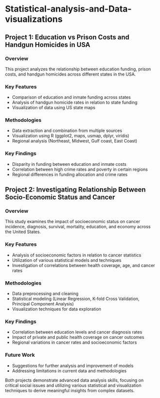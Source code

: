 # Statistical-analysis-and-Data-visualizations


## Project 1: Education vs Prison Costs and Handgun Homicides in USA

### Overview
This project analyzes the relationship between education funding, prison costs, and handgun homicides across different states in the USA.

### Key Features
- Comparison of education and inmate funding across states
- Analysis of handgun homicide rates in relation to state funding
- Visualization of data using US state maps

### Methodologies
- Data extraction and combination from multiple sources
- Visualization using R (ggplot2, maps, usmap, dplyr, viridis)
- Regional analysis (Northeast, Midwest, Gulf coast, East Coast)

### Key Findings
- Disparity in funding between education and inmate costs
- Correlation between high crime rates and poverty in certain regions
- Regional differences in funding allocation and crime rates

## Project 2: Investigating Relationship Between Socio-Economic Status and Cancer

### Overview
This study examines the impact of socioeconomic status on cancer incidence, diagnosis, survival, mortality, education, and economy across the United States.

### Key Features
- Analysis of socioeconomic factors in relation to cancer statistics
- Utilization of various statistical models and techniques
- Investigation of correlations between health coverage, age, and cancer rates

### Methodologies
- Data preprocessing and cleaning
- Statistical modeling (Linear Regression, K-fold Cross Validation, Principal Component Analysis)
- Visualization techniques for data exploration

### Key Findings
- Correlation between education levels and cancer diagnosis rates
- Impact of private and public health coverage on cancer outcomes
- Regional variations in cancer rates and socioeconomic factors

### Future Work
- Suggestions for further analysis and improvement of models
- Addressing limitations in current data and methodologies


Both projects demonstrate advanced data analysis skills, focusing on critical social issues and utilizing various statistical and visualization techniques to derive meaningful insights from complex datasets.
